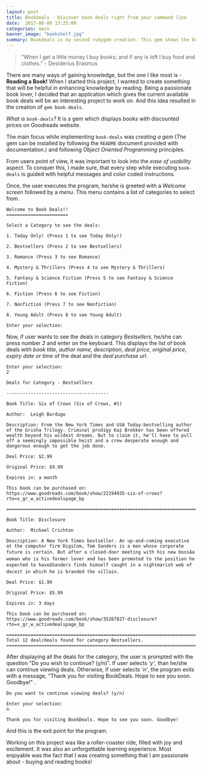 ```yaml
---
layout: post
title: BookDeals - Discover book deals right from your command line
date:  2017-08-09 13:25:00
categories: main
banner_image: "bookshelf.jpg"
summary: Bookdeals is my second rubygem creation. This gem shows the book deals hosted on Goodreads website.
---
```


>"When I get a little money I buy books; and if any is left I buy food and clothes." - Desiderius Erasmus

There are many ways of gaining knowledge, but the one I like most is - **Reading a Book!** When I started this project, I wanted to create something that will be helpful in enhancing knowledge by reading. Being a passionate book lover, I decided that an application which gives the current available book deals will be an interesting project to work on. And this idea resulted in the creation of `gem book-deals`.

_What is `book-deals`?_  It is a gem which displays books with discounted prices on Goodreads website.

The main focus while implementing `book-deals` was _creating a gem_ (The gem can be installed by following the `README` document provided with documentation.) and following _Object Oriented Programming_ principles.

From users point of view, it was important to look into the _ease of usability_ aspect. To conquer this, I made sure, that every step while executing `book-deals` is guided with helpful messages and color coded instructions.

Once, the user executes the program, he/she is greeted with a _Welcome screen_ followed by a _menu_. This menu contains a list of categories to select from.

```shell
Welcome to Book Deals!!
=======================

Select a Category to see the deals:

1. Today Only! (Press 1 to see Today Only!)

2. Bestsellers (Press 2 to see Bestsellers)

3. Romance (Press 3 to see Romance)

4. Mystery & Thrillers (Press 4 to see Mystery & Thrillers)

5. Fantasy & Science Fiction (Press 5 to see Fantasy & Science Fiction)

6. Fiction (Press 6 to see Fiction)

7. Nonfiction (Press 7 to see Nonfiction)

8. Young Adult (Press 8 to see Young Adult)

Enter your selection:

```

Now, if user wants to see the deals in category _Bestsellers_, he/she can press number _2_ and enter on the keyboard.
This displays the list of book deals with _book title_, _author name_, _description_, _deal price_, _original price_, _expiry date or time_ of the deal and the _deal purchase url_.

```shell
Enter your selection:
2

Deals for Category - Bestsellers

--------------------------------------

Book Title: Six of Crows (Six of Crows, #1)

Author:  Leigh Bardugo

Description: From the New York Times and USA Today-bestselling author of the Grisha Trilogy. Criminal prodigy Kaz Brekker has been offered wealth beyond his wildest dreams. But to claim it, he'll have to pull off a seemingly impossible heist and a crew desperate enough and dangerous enough to get the job done.

Deal Price: $2.99

Original Price: $9.99

Expires in: a month

This book can be purchased on: https://www.goodreads.com/book/show/22294935-six-of-crows?rto=x_gr_w_activedealspage_bp

==============================================================================

Book Title: Disclosure

Author:  Michael Crichton

Description: A New York Times bestseller. An up-and-coming executive at the computer firm DigiCom, Tom Sanders is a man whose corporate future is certain. But after a closed-door meeting with his new bossâa woman who is his former lover and has been promoted to the position he expected to haveâSanders finds himself caught in a nightmarish web of deceit in which he is branded the villain.

Deal Price: $1.99

Original Price: $5.99

Expires in: 3 days

This book can be purchased on: https://www.goodreads.com/book/show/35267827-disclosure?rto=x_gr_w_activedealspage_bp

==============================================================================
Total 12 deal/deals found for category Bestsellers.
==============================================================================
```

After displaying all the deals for the category, the user is prompted with the question "Do you wish to continue? (y/n)". If user selects _'y'_, than he/she can continue viewing deals. Otherwise, if user selects _'n'_, the program exits with a message, "Thank you for visiting BookDeals. Hope to see you soon. Goodbye!" .

```shell
Do you want to continue viewing deals? (y/n)

Enter your selection:
n

Thank you for visiting BookDeals. Hope to see you soon. Goodbye!
```
And this is the exit point for the program.

  Working on this project was like a roller-coaster ride, filled with joy and excitement. It was also an unforgettable learning experience. Most enjoyable was the fact that I was creating something that I am passionate about - buying and reading books!

